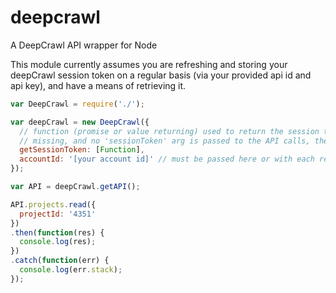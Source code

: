 # deepcrawl
A DeepCrawl API wrapper for Node

This module currently assumes you are refreshing and storing your deepCrawl session token on a regular basis (via your provided api id and api key), and have a means of retrieving it.

```javascript
var DeepCrawl = require('./');

var deepCrawl = new DeepCrawl({
  // function (promise or value returning) used to return the session token, wherever it is stored. if this is
  // missing, and no 'sessionToken' arg is passed to the API calls, they will throw an error
  getSessionToken: [Function],
  accountId: '[your account id]' // must be passed here or with each respective call
});

var API = deepCrawl.getAPI();

API.projects.read({
  projectId: '4351'
})
.then(function(res) {
  console.log(res);
})
.catch(function(err) {
  console.log(err.stack);
});
```
